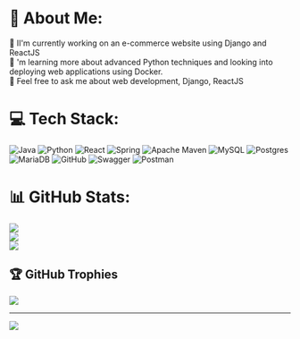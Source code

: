 # 💫 About Me:
🔭 II'm currently working on an e-commerce website using Django and ReactJS<br>🌱 'm learning more about advanced Python techniques and looking into deploying web applications using Docker.<br>💬 Feel free to ask me about web development, Django, ReactJS


# 💻 Tech Stack:
![Java](https://img.shields.io/badge/java-%23ED8B00.svg?style=for-the-badge&logo=openjdk&logoColor=white) ![Python](https://img.shields.io/badge/python-3670A0?style=for-the-badge&logo=python&logoColor=ffdd54) ![React](https://img.shields.io/badge/react-%2320232a.svg?style=for-the-badge&logo=react&logoColor=%2361DAFB) ![Spring](https://img.shields.io/badge/spring-%236DB33F.svg?style=for-the-badge&logo=spring&logoColor=white) ![Apache Maven](https://img.shields.io/badge/Apache%20Maven-C71A36?style=for-the-badge&logo=Apache%20Maven&logoColor=white) ![MySQL](https://img.shields.io/badge/mysql-4479A1.svg?style=for-the-badge&logo=mysql&logoColor=white) ![Postgres](https://img.shields.io/badge/postgres-%23316192.svg?style=for-the-badge&logo=postgresql&logoColor=white) ![MariaDB](https://img.shields.io/badge/MariaDB-003545?style=for-the-badge&logo=mariadb&logoColor=white) ![GitHub](https://img.shields.io/badge/github-%23121011.svg?style=for-the-badge&logo=github&logoColor=white) ![Swagger](https://img.shields.io/badge/-Swagger-%23Clojure?style=for-the-badge&logo=swagger&logoColor=white) ![Postman](https://img.shields.io/badge/Postman-FF6C37?style=for-the-badge&logo=postman&logoColor=white)
# 📊 GitHub Stats:
![](https://github-readme-stats.vercel.app/api?username=shakhabutdinov&theme=dark&hide_border=false&include_all_commits=false&count_private=false)<br/>
![](https://github-readme-streak-stats.herokuapp.com/?user=shakhabutdinov&theme=dark&hide_border=false)<br/>
![](https://github-readme-stats.vercel.app/api/top-langs/?username=shakhabutdinov&theme=dark&hide_border=false&include_all_commits=false&count_private=false&layout=compact)

## 🏆 GitHub Trophies
![](https://github-profile-trophy.vercel.app/?username=shakhabutdinov&theme=radical&no-frame=false&no-bg=true&margin-w=4)

---
[![](https://visitcount.itsvg.in/api?id=shakhabutdinov&icon=0&color=0)](https://visitcount.itsvg.in)

<!-- Proudly created with GPRM ( https://gprm.itsvg.in ) -->
